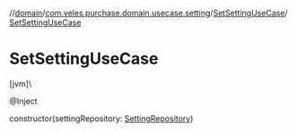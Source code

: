 //[domain](../../../index.md)/[com.veles.purchase.domain.usecase.setting](../index.md)/[SetSettingUseCase](index.md)/[SetSettingUseCase](-set-setting-use-case.md)

# SetSettingUseCase

[jvm]\

@Inject

constructor(settingRepository: [SettingRepository](../../com.veles.purchase.domain.repository.setting/-setting-repository/index.md))
